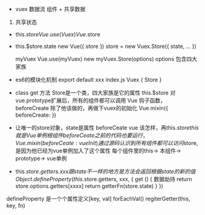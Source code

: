 - vuex 数据流
组件 + 共享数据
1. 共享状态
- this.$store
Vue.use(Vuex) Vue.$store
- this.$store.state
  new Vue({
    store
  })
  store = new Vuex.Store({
    state,
    ...
  })

  myVuex Vue.use(myVuex)
  new myVuex.Store(options)
  options 包含四大家族

- es6的模块化机制
  export default xxx
  index.js Vuex { Store }
- class get 方法
  Store是一个类，四大家族是它的属性
  this.$store 对vue.prototype扩展后，所有的组件都可以调用
  Vue 钩子函数， beforeCreate
  除了他该做的，再做下vuex的初始化
  Vue.mixin({
    beforeCreate: 
  })
- 让唯一的store对象，state是属性
  beforeCeate vue 该怎样，再this.$store
  this就是Vue单例 根组件
  beforeCeate 之前的代码也要运行， Vue.mixin({
    beforeCeate: vueInit
  })
  通过源码认识到所有组件都可以访问$store,是因为他已经为vue单例加入了这个属性
  每个组件里的this-> 本组件-> prototype-> vue单例

- this.$store.getters.xxx
跟state不一样的地方 是方法 会返回根据state的新的值
Object.defineProperty(this.$store.getters, xxx, {
  get () {
    数据劫持
    return store.options.getters[xxxx]
    return getterFn(store.state)
  }
})

defineProperty 是一个个属性定义[key, val]
forEachVal()
regiterGetter(this, key, fn)